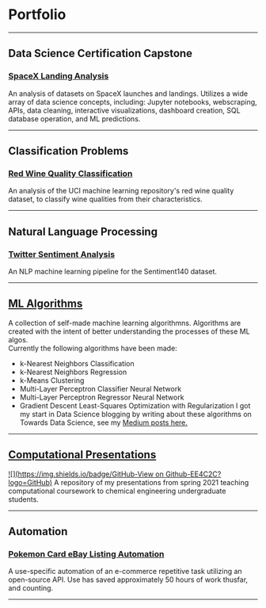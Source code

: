 # Portfolio

---

## Data Science Certification Capstone

### [SpaceX Landing Analysis](https://github.com/turnerluke/spacex-success-analysis)
An analysis of datasets on SpaceX launches and landings. Utilizes a wide array of data science concepts, including: Jupyter notebooks, webscraping, APIs, data cleaning, interactive visualizations, dashboard creation, SQL database operation, and ML predictions.

---

## Classification Problems

### [Red Wine Quality Classification](https://github.com/turnerluke/red-wine-classification)
An analysis of the UCI machine learning repository's red wine quality dataset, to classify wine qualities from their characteristics.

---

## Natural Language Processing

### [Twitter Sentiment Analysis](https://github.com/turnerluke/twitter-sentiment)
An NLP machine learning pipeline for the Sentiment140 dataset.

---

## [ML Algorithms](https://github.com/turnerluke/ML-algos)
A collection of self-made machine learning algorithmns. Algorithms are created with the intent of better understanding the processes of these ML algos.  
Currently the following algorithms have been made:
- k-Nearest Neighbors Classification
- k-Nearest Neighbors Regression
- k-Means Clustering
- Multi-Layer Perceptron Classifier Neural Network
- Multi-Layer Perceptron Regressor Neural Network
- Gradient Descent Least-Squares Optimization with Regularization
I got my start in Data Science blogging by writing about these algorithms on Towards Data Science, see my [Medium posts here.](https://medium.com/@turnermluke)

---

## [Computational Presentations](https://github.com/turnerluke/computational-presentations)
[![](https://img.shields.io/badge/GitHub-View on Github-EE4C2C?logo=GitHub)](https://github.com/turnerluke/computational-presentations)
A repository of my presentations from spring 2021 teaching computational coursework to chemical engineering undergraduate students.

---

## Automation

### [Pokemon Card eBay Listing Automation](https://github.com/turnerluke/eBay-pokemon-card-automation)
A use-specific automation of an e-commerce repetitive task utilizing an open-source API. Use has saved approximately 50 hours of work thusfar, and counting.

---

